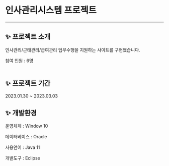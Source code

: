 # 인사관리시스템 프로젝트

---
## :sparkles: 프로젝트 소개
인사관리/근태관리/급여관리 업무수행을 지원하는 사이트를 구현했습니다.

참여 인원 : 6명
<br/>
<br/>


## :sparkles: 프로젝트 기간
2023.01.30 ~ 2023.03.03


## :sparkles: 개발환경
운영체제 : Window 10

데이터베이스 : Oracle

사용언어 : Java 11

개발도구 : Eclipse
